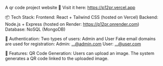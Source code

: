 A qr code project website
🔗 Visit it here: https://p12pr.vercel.app

📦 Tech Stack:
Frontend: React + Tailwind CSS (hosted on Vercel)
Backend: Node.js + Express (hosted on Render: https://p12pr.onrender.com)
Database: NoSQL (MongoDB)

🔐 Authentication:
Two types of users: Admin and User
Fake email domains are used for registration:
Admin: ...@admin.com
User: ...@user.com

🧩 Features:
QR Code Generation:
Users can upload an image.
The system generates a QR code linked to the uploaded image.


